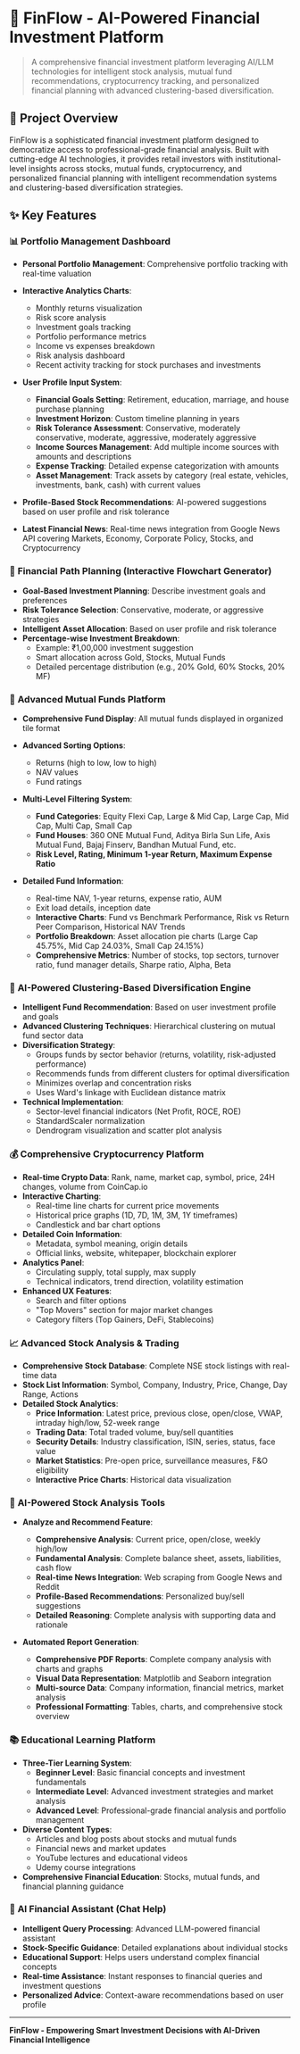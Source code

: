 # 🚀 FinFlow - AI-Powered Financial Investment Platform

> A comprehensive financial investment platform leveraging AI/LLM technologies for intelligent stock analysis, mutual fund recommendations, cryptocurrency tracking, and personalized financial planning with advanced clustering-based diversification.

## 🎯 Project Overview

FinFlow is a sophisticated financial investment platform designed to democratize access to professional-grade financial analysis. Built with cutting-edge AI technologies, it provides retail investors with institutional-level insights across stocks, mutual funds, cryptocurrency, and personalized financial planning with intelligent recommendation systems and clustering-based diversification strategies.

## ✨ Key Features

### 📊 **Portfolio Management Dashboard**
- **Personal Portfolio Management**: Comprehensive portfolio tracking with real-time valuation
- **Interactive Analytics Charts**: 
  - Monthly returns visualization
  - Risk score analysis
  - Investment goals tracking
  - Portfolio performance metrics
  - Income vs expenses breakdown
  - Risk analysis dashboard
  - Recent activity tracking for stock purchases and investments

- **User Profile Input System**:
  - **Financial Goals Setting**: Retirement, education, marriage, and house purchase planning
  - **Investment Horizon**: Custom timeline planning in years
  - **Risk Tolerance Assessment**: Conservative, moderately conservative, moderate, aggressive, moderately aggressive
  - **Income Sources Management**: Add multiple income sources with amounts and descriptions
  - **Expense Tracking**: Detailed expense categorization with amounts
  - **Asset Management**: Track assets by category (real estate, vehicles, investments, bank, cash) with current values

- **Profile-Based Stock Recommendations**: AI-powered suggestions based on user profile and risk tolerance
- **Latest Financial News**: Real-time news integration from Google News API covering Markets, Economy, Corporate Policy, Stocks, and Cryptocurrency

### 🎯 **Financial Path Planning (Interactive Flowchart Generator)**
- **Goal-Based Investment Planning**: Describe investment goals and preferences
- **Risk Tolerance Selection**: Conservative, moderate, or aggressive strategies
- **Intelligent Asset Allocation**: Based on user profile and risk tolerance
- **Percentage-wise Investment Breakdown**: 
  - Example: ₹1,00,000 investment suggestion
  - Smart allocation across Gold, Stocks, Mutual Funds
  - Detailed percentage distribution (e.g., 20% Gold, 60% Stocks, 20% MF)

### 💼 **Advanced Mutual Funds Platform**
- **Comprehensive Fund Display**: All mutual funds displayed in organized tile format
- **Advanced Sorting Options**: 
  - Returns (high to low, low to high)
  - NAV values
  - Fund ratings

- **Multi-Level Filtering System**:
  - **Fund Categories**: Equity Flexi Cap, Large & Mid Cap, Large Cap, Mid Cap, Multi Cap, Small Cap
  - **Fund Houses**: 360 ONE Mutual Fund, Aditya Birla Sun Life, Axis Mutual Fund, Bajaj Finserv, Bandhan Mutual Fund, etc.
  - **Risk Level, Rating, Minimum 1-year Return, Maximum Expense Ratio**

- **Detailed Fund Information**:
  - Real-time NAV, 1-year returns, expense ratio, AUM
  - Exit load details, inception date
  - **Interactive Charts**: Fund vs Benchmark Performance, Risk vs Return Peer Comparison, Historical NAV Trends
  - **Portfolio Breakdown**: Asset allocation pie charts (Large Cap 45.75%, Mid Cap 24.03%, Small Cap 24.15%)
  - **Comprehensive Metrics**: Number of stocks, top sectors, turnover ratio, fund manager details, Sharpe ratio, Alpha, Beta

### 🧠 **AI-Powered Clustering-Based Diversification Engine**
- **Intelligent Fund Recommendation**: Based on user investment profile and goals
- **Advanced Clustering Techniques**: Hierarchical clustering on mutual fund sector data
- **Diversification Strategy**: 
  - Groups funds by sector behavior (returns, volatility, risk-adjusted performance)
  - Recommends funds from different clusters for optimal diversification
  - Minimizes overlap and concentration risks
  - Uses Ward's linkage with Euclidean distance matrix
- **Technical Implementation**: 
  - Sector-level financial indicators (Net Profit, ROCE, ROE)
  - StandardScaler normalization
  - Dendrogram visualization and scatter plot analysis

### 💰 **Comprehensive Cryptocurrency Platform**
- **Real-time Crypto Data**: Rank, name, market cap, symbol, price, 24H changes, volume from CoinCap.io
- **Interactive Charting**: 
  - Real-time line charts for current price movements
  - Historical price graphs (1D, 7D, 1M, 3M, 1Y timeframes)
  - Candlestick and bar chart options
- **Detailed Coin Information**: 
  - Metadata, symbol meaning, origin details
  - Official links, website, whitepaper, blockchain explorer
- **Analytics Panel**: 
  - Circulating supply, total supply, max supply
  - Technical indicators, trend direction, volatility estimation
- **Enhanced UX Features**: 
  - Search and filter options
  - "Top Movers" section for major market changes
  - Category filters (Top Gainers, DeFi, Stablecoins)

### 📈 **Advanced Stock Analysis & Trading**
- **Comprehensive Stock Database**: Complete NSE stock listings with real-time data
- **Stock List Information**: Symbol, Company, Industry, Price, Change, Day Range, Actions
- **Detailed Stock Analytics**:
  - **Price Information**: Latest price, previous close, open/close, VWAP, intraday high/low, 52-week range
  - **Trading Data**: Total traded volume, buy/sell quantities
  - **Security Details**: Industry classification, ISIN, series, status, face value
  - **Market Statistics**: Pre-open price, surveillance measures, F&O eligibility
  - **Interactive Price Charts**: Historical data visualization

### 🤖 **AI-Powered Stock Analysis Tools**
- **Analyze and Recommend Feature**:
  - **Comprehensive Analysis**: Current price, open/close, weekly high/low
  - **Fundamental Analysis**: Complete balance sheet, assets, liabilities, cash flow
  - **Real-time News Integration**: Web scraping from Google News and Reddit
  - **Profile-Based Recommendations**: Personalized buy/sell suggestions
  - **Detailed Reasoning**: Complete analysis with supporting data and rationale

- **Automated Report Generation**:
  - **Comprehensive PDF Reports**: Complete company analysis with charts and graphs
  - **Visual Data Representation**: Matplotlib and Seaborn integration
  - **Multi-source Data**: Company information, financial metrics, market analysis
  - **Professional Formatting**: Tables, charts, and comprehensive stock overview

### 📚 **Educational Learning Platform**
- **Three-Tier Learning System**:
  - **Beginner Level**: Basic financial concepts and investment fundamentals
  - **Intermediate Level**: Advanced investment strategies and market analysis
  - **Advanced Level**: Professional-grade financial analysis and portfolio management
- **Diverse Content Types**:
  - Articles and blog posts about stocks and mutual funds
  - Financial news and market updates
  - YouTube lectures and educational videos
  - Udemy course integrations
- **Comprehensive Financial Education**: Stocks, mutual funds, and financial planning guidance

### 💬 **AI Financial Assistant (Chat Help)**
- **Intelligent Query Processing**: Advanced LLM-powered financial assistant
- **Stock-Specific Guidance**: Detailed explanations about individual stocks
- **Educational Support**: Helps users understand complex financial concepts
- **Real-time Assistance**: Instant responses to financial queries and investment questions
- **Personalized Advice**: Context-aware recommendations based on user profile

---

**FinFlow - Empowering Smart Investment Decisions with AI-Driven Financial Intelligence**
